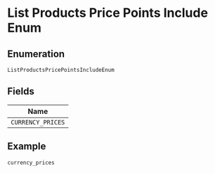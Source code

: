
# List Products Price Points Include Enum

## Enumeration

`ListProductsPricePointsIncludeEnum`

## Fields

| Name |
|  --- |
| `CURRENCY_PRICES` |

## Example

```
currency_prices
```

